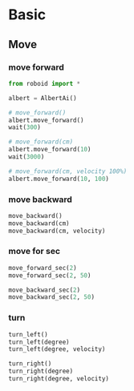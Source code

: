 # Basic
## Move

### move forward
```python
from roboid import *

albert = AlbertAi()

# move_forward()
albert.move_forward()
wait(300)

# move_forward(cm)
albert.move_forward(10)
wait(3000)

# move_forward(cm, velocity 100%)
albert.move_forward(10, 100)
```
### move backward

```python
move_backward()
move_backward(cm)
move_backward(cm, velocity)
```

### move for sec
```python
move_forward_sec(2)
move_forward_sec(2, 50)

move_backward_sec(2)
move_backward_sec(2, 50)
```

### turn

```python
turn_left()
turn_left(degree)
turn_left(degree, velocity)

turn_right()
turn_right(degree)
turn_right(degree, velocity)

```




